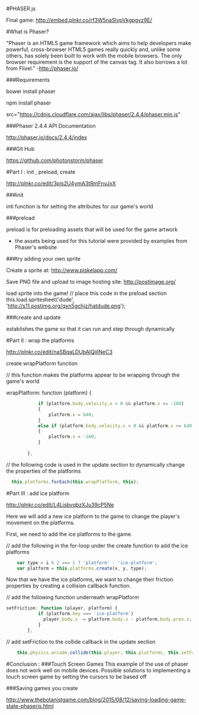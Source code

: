 #PHASER.js

Final game: http://embed.plnkr.co/rf3W5naSlvpVkgpgvz9E/

#What is Phaser?

"Phaser is an HTML5 game framework which aims to help developers make powerful, cross-browser HTML5 games really quickly and, unlike some others, has solely been built to work with the mobile browsers. The only browser requirement is the support of the canvas tag. It also borrows a lot from Flixel." -http://phaser.io/

###Requirements

bower install phaser

npm install phaser

src="https://cdnjs.cloudflare.com/ajax/libs/phaser/2.4.4/phaser.min.js"


###Phaser 2.4.4 API Documentation 

http://phaser.io/docs/2.4.4/index

###Git Hub

https://github.com/photonstorm/phaser

#Part I : init , preload, create

http://plnkr.co/edit/3pis2U4ymA3tRmFnvJxX

###init

inti function is for setting the attributes for our game's world

###preload

preload is for preloading assets that will be used for the game artwork
- the assets being used for this tutorial were provided by examples from Phaser's website

###try adding your own sprite

Create a sprite at: http://www.piskelapp.com/

Save PNG file and upload to image hosting site: http://postimage.org/

load sprite into the game! 
  // place this code in the preload section
  this.load.spritesheet('dude', 'http://s11.postimg.org/qxn5gchjz/hatdude.png');

###create and update

establishes the game so that it can run and step through dynamically

#Part II : wrap the platforms

http://plnkr.co/edit/naSBqaLDUbAlQijINeC3

create wrapPlatform function

// this function makes the platforms appear to be wrapping through the game's world

wrapPlatform: function (platform) {
```javascript 
            if (platform.body.velocity.x < 0 && platform.x <= -160)
            {
                platform.x = 640;
            }
            else if (platform.body.velocity.x > 0 && platform.x >= 640)
            {
                platform.x = -160;
            }
    
        },
```       
// the following code is used in the update section to dynamically change the properties of the platforms
```javascript   
  this.platforms.forEach(this.wrapPlatform, this);
```
#Part III : add ice platform

http://plnkr.co/edit/L4LisbvqbzXJu39cP5Ne

Here we will add a new ice platform to the game to change the player's movement on the platforms.

First, we need to add the ice platforms to the game. 

// add the following in the for-loop under the create function to add the ice platforms
```javascript
    var type = i % 2 === 1 ? 'platform' : 'ice-platform';
    var platform = this.platforms.create(x, y, type); 
```  
Now that we have the ice platforms, we want to change their friction properties by creating a collision callback function.

// add the following function underneath wrapPlatform
```javascript
setFriction: function (player, platform) { 
            if (platform.key === 'ice-platform')
              player.body.x -= platform.body.x - platform.body.prev.x;
            }
        },
```
// add setFriction to the collide callback in the update section
```javascript
    this.physics.arcade.collide(this.player, this.platforms, this.setFriction, null, this);
```





#Conclusion : 
###Touch Screen Games
This example of the use of phaser does not work well on mobile devices. Possible solutions to implementing a touch screen game by setting the cursors to be based off 

###Saving games you create

http://www.thebotanistgame.com/blog/2015/08/12/saving-loading-game-state-phaserjs.html
